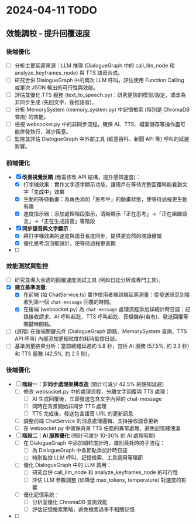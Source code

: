 # 2024-04-11 TODO

## 效能調校 - 提升回覆速度

### 後端優化

- [ ] 分析主要延遲來源：LLM 推理 (DialogueGraph 中的 call_llm_node 和 analyze_keyframes_node) 與 TTS 語音合成。
- [ ] 研究合併 DialogueGraph 中的兩次 LLM 呼叫，評估使用 Function Calling 或單次 JSON 輸出的可行性與效能。
- [ ] 評估並優化 TTS 服務 (text_to_speech.py)：研究更快的模型/設定，或改為非同步生成 (先回文字，後推語音)。
- [ ] 分析 MemorySystem (memory_system.py) 中記憶檢索 (特別是 ChromaDB 查詢) 的效能。
- [ ] 檢視 websocket.py 中的非同步流程，確保 AI、TTS、檔案儲存等操作盡可能併發執行，減少阻塞。
- [ ] 監控並評估 DialogueGraph 中外部工具 (維基百科、新聞 API 等) 呼叫的延遲影響。

### 前端優化

- [x] **改善視覺反饋** (無需修改 API 結構，提升感知速度)：
    - [x] 打字機效果：實作文字逐字顯示功能，讓用戶在等待完整回覆時能看到文字「生成中」效果
    - [x] 生動的等待動畫：為角色添加「思考中」的動畫狀態，使等待過程更生動有趣
    - [x] 進度指示器：添加處理階段指示，清晰顯示「正在思考」→「正在組織語言」→「正在生成語音」等階段
- [x] **同步語音與文字顯示**：
    - [x] 將打字機效果的速度與語音長度同步，提供更自然的閱讀體驗
    - [x] 優化思考泡泡框設計，使等待過程更直觀
- [ ] 

### 效能測試與監控

- [ ] 研究並導入合適的回覆速度測試工具 (例如日誌分析或專門工具)。
- [x] **建立基準測量**: 
    - [x] 在前端 (如 ChatService.ts) 實作使用者端到端延遲測量：從發送訊息到接收到第一個 `chat-message` 回覆的時間。
    - [x] 在後端 (websocket.py) 為 `chat-message` 處理流程添加詳細計時日誌：記錄接收請求、AI 呼叫起訖、TTS 呼叫起訖、音檔儲存(若有)、發送回覆等關鍵時間點。
- [ ] (進階) 在後端關鍵元件 (DialogueGraph 節點、MemorySystem 查詢、TTS API 呼叫) 內部添加更細粒度的耗時監控日誌。
- [ ] 基準測量結果分析：當前總體延遲約 5.8 秒，包括 AI 服務 (57.5%, 約 3.3 秒) 和 TTS 服務 (42.5%, 約 2.5 秒)。

### 後端優化

- [ ] **階段一：非同步處理架構改造** (預計可減少 42.5% 的感知延遲)
    - [ ] 修改 websocket.py 中的處理流程，分離文字回覆與 TTS 處理：
        - [ ] AI 生成回覆後，立即發送包含文字內容的 chat-message
        - [ ] 同時在背景開始非同步 TTS 處理
        - [ ] TTS 完成後，發送包含語音 URL 的更新訊息
    - [ ] 調整前端 ChatService 的消息處理邏輯，支持接收語音更新
    - [ ] 在 websocket.py 中確保背景 TTS 任務的異常處理，避免記憶體洩漏

- [ ] **階段二：AI 服務優化** (預計可減少 10-30% 的 AI 處理時間)
    - [ ] 在 DialogueGraph 中添加細粒度計時，識別最耗時的子流程：
        - [ ] 為 DialogueGraph 中各節點添加計時日誌
        - [ ] 特別監控 LLM 呼叫、記憶檢索、工具調用等環節
    - [ ] 優化 DialogueGraph 中的 LLM 調用：
        - [ ] 研究合併 call_llm_node 和 analyze_keyframes_node 的可行性
        - [ ] 評估 LLM 參數調整 (如降低 max_tokens, temperature) 對速度的影響
    - [ ] 優化記憶系統：
        - [ ] 分析並優化 ChromaDB 查詢效能
        - [ ] 評估記憶檢索策略，避免檢索過多不相關記憶
- [ ] 
